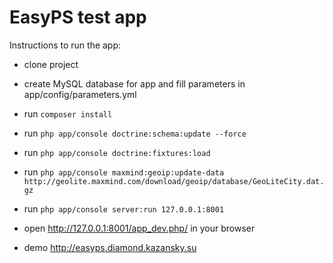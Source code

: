 EasyPS test app
===============

Instructions to run the app:

* clone project
* create MySQL database for app and fill parameters in app/config/parameters.yml 
* run `composer install`
* run `php app/console doctrine:schema:update --force`
* run `php app/console doctrine:fixtures:load`
* run `php app/console maxmind:geoip:update-data http://geolite.maxmind.com/download/geoip/database/GeoLiteCity.dat.gz`
* run `php app/console server:run 127.0.0.1:8001`
* open http://127.0.0.1:8001/app_dev.php/ in your browser

* demo http://easyps.diamond.kazansky.su

